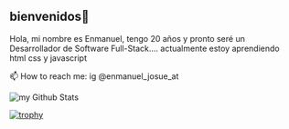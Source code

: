 ## bienvenidos👋
Hola, mi nombre es Enmanuel, tengo 20 años y pronto seré un Desarrollador de Software Full-Stack....
actualmente estoy aprendiendo html css y javascript

📫 How to reach me: ig @enmanuel_josue_at





<img align="center" src="https://github-readme-stats.vercel.app/api?username=condorcoders&include_all_commits=true&count_private=true&show_icons=true&line_height=20&title_color=2B5BBD&icon_color=1124BB&text_color=A1A1A1&bg_color=0,000000,130F40" alt="my Github Stats"/>  <p align="left">







[![trophy](https://github-profile-trophy.vercel.app/?username=condorcoders&theme=onedark)](https://github.com/ryo-ma/github-profile-trophy)



 

<!--
**Enmanuel1395/Enmanuel1395** is a ✨ _special_ ✨ repository because its `README.md` (this file) appears on your GitHub profile.

Here are some ideas to get you started:

- 🔭 I’m currently working on ...
- 🌱 I’m currently learning ...
- 👯 I’m looking to collaborate on ...
- 🤔 I’m looking for help with ...
- 💬 Ask me about ...
- 📫 How to reach me: ...
- 😄 Pronouns: ...
- ⚡ Fun fact: ...
-->
